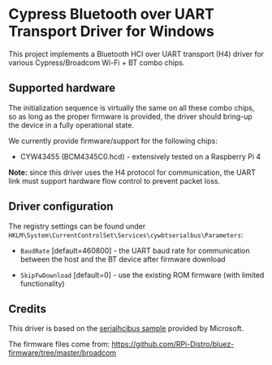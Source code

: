 # Cypress Bluetooth over UART Transport Driver for Windows
This project implements a Bluetooth HCI over UART transport (H4) driver for various Cypress/Broadcom Wi-Fi + BT combo chips.

## Supported hardware
The initialization sequence is virtually the same on all these combo chips, so as long as the proper firmware is provided, the driver should bring-up the device in a fully operational state.

We currently provide firmware/support for the following chips:
* CYW43455 (BCM4345C0.hcd) - extensively tested on a Raspberry Pi 4

**Note:** since this driver uses the H4 protocol for communication, the UART link must support hardware flow control to prevent packet loss.

## Driver configuration
The registry settings can be found under `HKLM\System\CurrentControlSet\Services\cywbtserialbus\Parameters`:
* `BaudRate` [default=460800] - the UART baud rate for communication between the host and the BT device after firmware download

* `SkipFwDownload` [default=0] - use the existing ROM firmware (with limited functionality)

## Credits
This driver is based on the [serialhcibus sample](https://github.com/microsoft/Windows-driver-samples/tree/master/bluetooth/serialhcibus) provided by Microsoft.

The firmware files come from: https://github.com/RPi-Distro/bluez-firmware/tree/master/broadcom
